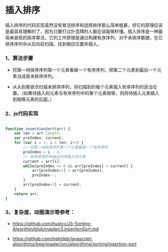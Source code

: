 # 插入排序

插入排序的代码实现虽然没有冒泡排序和选择排序那么简单粗暴，但它的原理应该是最容易理解的了，因为只要打过扑克牌的人都应该能够秒懂。插入排序是一种最简单直观的排序算法，它的工作原理是通过构建有序序列，对于未排序数据，在已排序序列中从后向前扫描，找到相应位置并插入。

### 1、算法步骤

* 将第一待排序序列第一个元素看做一个有序序列，把第二个元素到最后一个元素当成是未排序序列。

* 从头到尾依次扫描未排序序列，将扫描到的每个元素插入有序序列的适当位置。（如果待插入的元素与有序序列中的某个元素相等，则将待插入元素插入到相等元素的后面。）

### 2、js代码实现

```js

function insertionSort(arr) {
    var len = arr.length;
    var preIndex, current;
    for (var i = 1; i < len; i++) {
        // 将第一待排序序列第一个元素看做一个有序序列
        preIndex = i - 1;
        // 未排序序列中抽出的待插入的元素
        current = arr[i];
        while(preIndex >= 0 && arr[preIndex] > current) {
            arr[preIndex+1] = arr[preIndex];
            preIndex--;
        }
        arr[preIndex+1] = current;
    }
    return arr;
}

```

### 3、复杂度、动图演示等参考：

* https://github.com/hustcc/JS-Sorting-Algorithm/blob/master/3.insertionSort.md

* https://github.com/trekhleb/javascript-algorithms/tree/master/src/algorithms/sorting/insertion-sort

